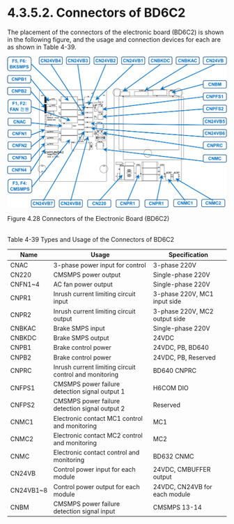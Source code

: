 ﻿# 4.3.5.2. Connectors of BD6C2

The placement of the connectors of the electronic board (BD6C2) is shown in the following figure, and the usage and connection devices for each are as shown in Table 4-39.

![](../../../_assets/그림_4.48_전장보드(BD6C2)의_커넥터.png  )

Figure 4.28 Connectors of the Electronic Board (BD6C2)</br></br>

Table 4-39 Types and Usage of the Connectors of BD6C2

<table>
<thead>
  <tr>
    <th>Name</th>
    <th>Usage</th>
    <th>Specification</th>
  </tr>
</thead>
<tbody>
  <tr>
    <td>CNAC</td>
    <td>3-phase power input for control</td>
    <td>3-phase 220V</td>
  </tr>
  <tr>
    <td>CN220</td>
    <td>CMSMPS power output</td>
    <td>Single-phase 220V</td>
  </tr>
  <tr>
    <td>CNFN1~4</td>
    <td>AC fan power output</td>
    <td>Single-phase 220V</td>
  </tr>
  <tr>
    <td>CNPR1</td>
    <td>Inrush current limiting circuit input</td>
    <td>3-phase 220V, MC1 input side</td>
  </tr>
  <tr>
    <td>CNPR2</td>
    <td>Inrush current limiting circuit output</td>
    <td>3-phase 220V, MC2 output side </td>
  </tr>
  <tr>
    <td>CNBKAC</td>
    <td>Brake SMPS input</td>
    <td>Single-phase 220V</td>
  </tr>
  <tr>
    <td>CNBKDC</td>
    <td>Brake SMPS output</td>
    <td>24VDC</td>
  </tr>
  <tr>
    <td>CNPB1</td>
    <td>Brake control power</td>
    <td>24VDC, PB, BD640</td>
  </tr>
  <tr>
    <td>CNPB2</td>
    <td>Brake control power</td>
    <td>24VDC, PB, Reserved</td>
  </tr>
  <tr>
    <td>CNPRC</td>
    <td>Inrush current limiting circuit control and monitoring</td>
    <td>BD640 CNPRC</td>
  </tr>
  <tr>
    <td>CNFPS1</td>
    <td>CMSMPS power failure detection signal output 1</td>
    <td>H6COM DIO</td>
  </tr>
  <tr>
    <td>CNFPS2</td>
    <td>CMSMPS power failure detection signal output 2</td>
    <td>Reserved</td>
  </tr>
  <tr>
    <td>CNMC1</td>
    <td>Electronic contact MC1 control and monitoring</td>
    <td>MC1</td>
  </tr>
  <tr>
    <td>CNMC2</td>
    <td>Electronic contact MC2 control and monitoring</td>
    <td>MC2</td>
  </tr>
  <tr>
    <td>CNMC</td>
    <td>Electronic contact control and monitoring</td>
    <td>BD632 CNMC</td>
  </tr>
  <tr>
    <td>CN24VB</td>
    <td>Control power input for each module</td>
    <td>24VDC, CMBUFFER output</td>
  </tr>
  <tr>
    <td>CN24VB1~8</td>
    <td>Control power output for each module</td>
    <td>24VDC, CN24VB for each module</td>
  </tr>
  <tr>
    <td>CNBM</td>
    <td>CMSMPS power failure detection signal input</td>
    <td>CMSMPS 13-14</td>
  </tr>
</tbody>
</table>
